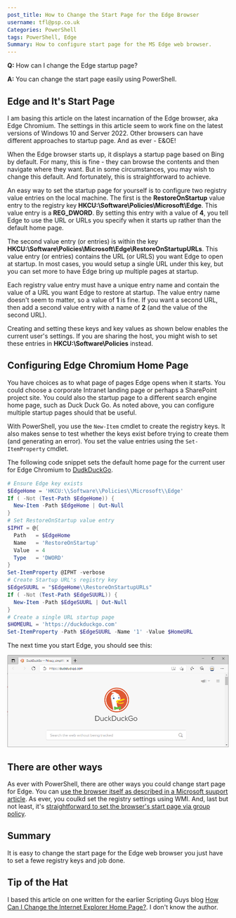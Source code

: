 ```yaml
---
post_title: How to Change the Start Page for the Edge Browser
username: tfl@psp.co.uk
Categories: PowerShell
tags: PowerShell, Edge
Summary: How to configure start page for the MS Edge web browser. 
---
```

**Q:** How can I change the Edge startup page?

**A:** You can change the start page easily using PowerShell.

## Edge and It's Start Page

I am basing this article on the latest incarnation of the Edge browser, aka Edge Chromium.
The settings in this article seem to work fine on the latest versions of Windows 10 and Server 2022.
Other browsers can have different approaches to startup page.
And as ever - E&OE!

When the Edge browser starts up, it displays a startup page based on Bing by default.
For many, this is fine - they can browse the contents and then navigate where they want.
But in some circumstances, you may wish to change this default.
And fortunately, this is straightforward to achieve.

An easy way to set the startup page for yourself is to configure two registry value entries on the local machine.
The first is the **RestoreOnStartup** value entry to the registry key **HKCU:\\Software\\Policies\\Microsoft\\Edge**.
This value entry is a **REG_DWORD**.
By setting this entry with a value of **4**, you tell Edge to use the URL or URLs you specify when it starts up rather than the default home page.

The second value entry (or entries) is within the key **HKCU:\\Software\\Policies\\Microsoft\\Edge\\RestoreOnStartupURLs**.
This value entry (or entries) contains the URL (or URLS) you want Edge to open at startup.
In most cases, you would setup a single URL under this key, but you can set more to have Edge bring up multiple pages at startup.

Each registry value entry must have a unique entry name and contain the value of a URL you want Edge to restore at startup.
The value entry name doesn't seem to matter, so a value of **1** is fine.
If you want a second URL, then add a second value entry with a name of **2** (and the value of the second URL).

Creating and setting these keys and key values as shown below enables the current user's settings.
If you are sharing the host, you might wish to set these entries in **HKCU:\\Software\\Policies** instead.

## Configuring Edge Chromium Home Page

You have choices as to what page of pages Edge opens when it starts. 
You could choose a corporate Intranet landing page or perhaps a SharePoint project site.
You could also the startup page to a different search engine home page, such as Duck Duck Go.
As noted above, you can configure multiple startup pages should that be useful.

With PowerShell, you use the `New-Item` cmdlet to create the registry keys.
It also makes sense to test whether the keys exist before trying to create them (and generating an error).
You set the value entries using the `Set-ItemProperty` cmdlet.

The following code snippet sets the default home page for the current user for Edge Chromium to [DudkDuckGo](https://duckduckgo.com/).

```powershell
# Ensure Edge key exists
$EdgeHome = 'HKCU:\\Software\\Policies\\Microsoft\\Edge'
If ( -Not (Test-Path $EdgeHome)) {
  New-Item -Path $EdgeHome | Out-Null
}
# Set RestoreOnStartup value entry
$IPHT = @{
  Path   = $EdgeHome 
  Name   = 'RestoreOnStartup' 
  Value  = 4 
  Type   = 'DWORD'
}
Set-ItemProperty @IPHT -verbose
# Create Startup URL's registry key
$EdgeSUURL = "$EdgeHome\\RestoreOnStartupURLs"
If ( -Not (Test-Path $EdgeSUURL)) {
  New-Item -Path $EdgeSUURL | Out-Null
}
# Create a single URL startup page
$HOMEURL = 'https://duckduckgo.com'
Set-ItemProperty -Path $EdgeSUURL -Name '1' -Value $HomeURL
```

The next time you start Edge, you should see this:

![Running Edge with new startup page](./media/tfl-edgestart/tfl-edgestgart.png)


## There are other ways

As ever with PowerShell, there are other ways you could change start page for Edge.
You can [use the browser itself as described in a Microsoft suuport article](https://support.microsoft.com/en-us/microsoft-edge/change-your-browser-home-page-a531e1b8-ed54-d057-0262-cc5983a065c6).
As ever, you coulkd set the registry settings using WMI.
And, last but not least, it's [straightforward to set the browser's start page via group policy](https://admx.help/?Category=Windows_10_2016&Policy=Microsoft.Policies.MicrosoftEdge::HomePages).

## Summary

It is easy to change the start page for the Edge web browser
you just have to set a fewe registry keys and job done.

## Tip of the Hat

I based this article on one written for the earlier Scripting Guys blog [How Can I Change the Internet Explorer Home Page?](https://devblogs.microsoft.com/scripting/how-can-i-change-the-internet-explorer-home-page/).
I don't know the author. 
